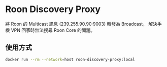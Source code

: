# Roon Discovery Proxy

將 Roon 的 Multicast 訊息 (239.255.90.90:9003) 轉發為 Broadcast，
解決手機 VPN 回家時無法搜尋 Roon Core 的問題。

## 使用方式

```bash
docker run --rm --network=host roon-discovery-proxy:local
